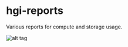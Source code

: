 hgi-reports
===========

Various reports for compute and storage usage.

![alt tag](https://raw.github.com/wtsi-hgi/hgi-reports/master/treemap.png)

